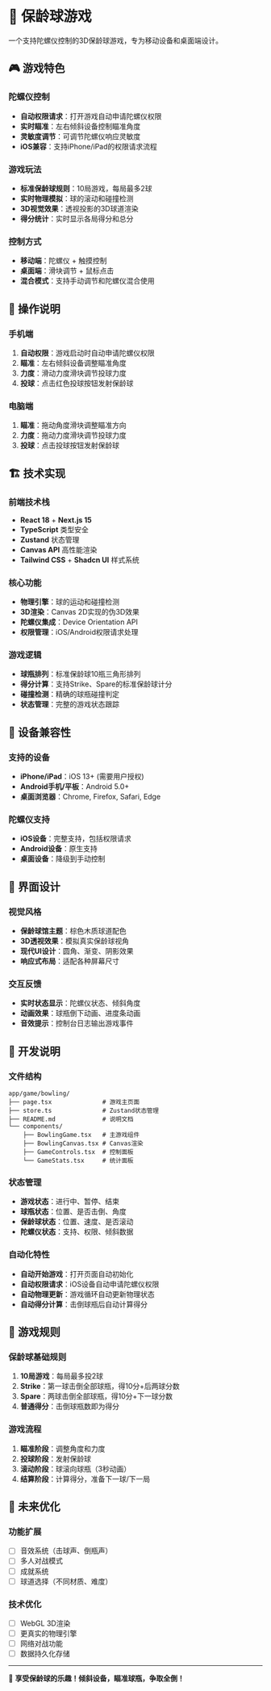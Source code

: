 # 🎳 保龄球游戏

一个支持陀螺仪控制的3D保龄球游戏，专为移动设备和桌面端设计。

## 🎮 游戏特色

### 陀螺仪控制
- **自动权限请求**：打开游戏自动申请陀螺仪权限
- **实时瞄准**：左右倾斜设备控制瞄准角度
- **灵敏度调节**：可调节陀螺仪响应灵敏度
- **iOS兼容**：支持iPhone/iPad的权限请求流程

### 游戏玩法
- **标准保龄球规则**：10局游戏，每局最多2球
- **实时物理模拟**：球的滚动和碰撞检测
- **3D视觉效果**：透视投影的3D球道渲染
- **得分统计**：实时显示各局得分和总分

### 控制方式
- **移动端**：陀螺仪 + 触摸控制
- **桌面端**：滑块调节 + 鼠标点击
- **混合模式**：支持手动调节和陀螺仪混合使用

## 🎯 操作说明

### 手机端
1. **自动权限**：游戏启动时自动申请陀螺仪权限
2. **瞄准**：左右倾斜设备调整瞄准角度
3. **力度**：滑动力度滑块调节投球力度
4. **投球**：点击红色投球按钮发射保龄球

### 电脑端
1. **瞄准**：拖动角度滑块调整瞄准方向
2. **力度**：拖动力度滑块调节投球力度
3. **投球**：点击投球按钮发射保龄球

## 🏗️ 技术实现

### 前端技术栈
- **React 18** + **Next.js 15**
- **TypeScript** 类型安全
- **Zustand** 状态管理
- **Canvas API** 高性能渲染
- **Tailwind CSS** + **Shadcn UI** 样式系统

### 核心功能
- **物理引擎**：球的运动和碰撞检测
- **3D渲染**：Canvas 2D实现的伪3D效果
- **陀螺仪集成**：Device Orientation API
- **权限管理**：iOS/Android权限请求处理

### 游戏逻辑
- **球瓶排列**：标准保龄球10瓶三角形排列
- **得分计算**：支持Strike、Spare的标准保龄球计分
- **碰撞检测**：精确的球瓶碰撞判定
- **状态管理**：完整的游戏状态跟踪

## 📱 设备兼容性

### 支持的设备
- **iPhone/iPad**：iOS 13+ (需要用户授权)
- **Android手机/平板**：Android 5.0+
- **桌面浏览器**：Chrome, Firefox, Safari, Edge

### 陀螺仪支持
- **iOS设备**：完整支持，包括权限请求
- **Android设备**：原生支持
- **桌面设备**：降级到手动控制

## 🎨 界面设计

### 视觉风格
- **保龄球馆主题**：棕色木质球道配色
- **3D透视效果**：模拟真实保龄球视角
- **现代UI设计**：圆角、渐变、阴影效果
- **响应式布局**：适配各种屏幕尺寸

### 交互反馈
- **实时状态显示**：陀螺仪状态、倾斜角度
- **动画效果**：球瓶倒下动画、进度条动画
- **音效提示**：控制台日志输出游戏事件

## 🔧 开发说明

### 文件结构
```
app/game/bowling/
├── page.tsx              # 游戏主页面
├── store.ts              # Zustand状态管理
├── README.md             # 说明文档
└── components/
    ├── BowlingGame.tsx   # 主游戏组件
    ├── BowlingCanvas.tsx # Canvas渲染
    ├── GameControls.tsx  # 控制面板
    └── GameStats.tsx     # 统计面板
```

### 状态管理
- **游戏状态**：进行中、暂停、结束
- **球瓶状态**：位置、是否击倒、角度
- **保龄球状态**：位置、速度、是否滚动
- **陀螺仪状态**：支持、权限、倾斜数据

### 自动化特性
- **自动开始游戏**：打开页面自动初始化
- **自动权限请求**：iOS设备自动申请陀螺仪权限
- **自动物理更新**：游戏循环自动更新物理状态
- **自动得分计算**：击倒球瓶后自动计算得分

## 🎯 游戏规则

### 保龄球基础规则
1. **10局游戏**：每局最多投2球
2. **Strike**：第一球击倒全部球瓶，得10分+后两球分数
3. **Spare**：两球击倒全部球瓶，得10分+下一球分数
4. **普通得分**：击倒球瓶数即为得分

### 游戏流程
1. **瞄准阶段**：调整角度和力度
2. **投球阶段**：发射保龄球
3. **滚动阶段**：球滚向球瓶（3秒动画）
4. **结算阶段**：计算得分，准备下一球/下一局

## 🚀 未来优化

### 功能扩展
- [ ] 音效系统（击球声、倒瓶声）
- [ ] 多人对战模式
- [ ] 成就系统
- [ ] 球道选择（不同材质、难度）

### 技术优化
- [ ] WebGL 3D渲染
- [ ] 更真实的物理引擎
- [ ] 网络对战功能
- [ ] 数据持久化存储

---

🎳 **享受保龄球的乐趣！倾斜设备，瞄准球瓶，争取全倒！** 